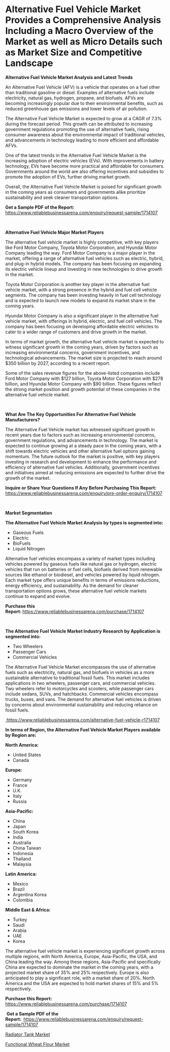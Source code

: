 <p><h1>Alternative Fuel Vehicle Market Provides a Comprehensive Analysis Including a Macro Overview of the Market as well as Micro Details such as Market Size and Competitive Landscape</h1></p><p><strong>Alternative Fuel Vehicle Market Analysis and Latest Trends</strong></p>
<p><p>An Alternative Fuel Vehicle (AFV) is a vehicle that operates on a fuel other than traditional gasoline or diesel. Examples of alternative fuels include electricity, natural gas, hydrogen, propane, and biofuels. AFVs are becoming increasingly popular due to their environmental benefits, such as reduced greenhouse gas emissions and lower levels of air pollution.</p><p>The Alternative Fuel Vehicle Market is expected to grow at a CAGR of 7.3% during the forecast period. This growth can be attributed to increasing government regulations promoting the use of alternative fuels, rising consumer awareness about the environmental impact of traditional vehicles, and advancements in technology leading to more efficient and affordable AFVs.</p><p>One of the latest trends in the Alternative Fuel Vehicle Market is the increasing adoption of electric vehicles (EVs). With improvements in battery technology, EVs have become more practical and affordable for consumers. Governments around the world are also offering incentives and subsidies to promote the adoption of EVs, further driving market growth.</p><p>Overall, the Alternative Fuel Vehicle Market is poised for significant growth in the coming years as consumers and governments alike prioritize sustainability and seek cleaner transportation options.</p></p>
<p><strong>Get a Sample PDF of the Report:&nbsp;</strong> <a href="https://www.reliablebusinessarena.com/enquiry/request-sample/1714107">https://www.reliablebusinessarena.com/enquiry/request-sample/1714107</a></p>
<p>&nbsp;</p>
<p><strong>Alternative Fuel Vehicle Major Market Players</strong></p>
<p><p>The alternative fuel vehicle market is highly competitive, with key players like Ford Motor Company, Toyota Motor Corporation, and Hyundai Motor Company leading the way. Ford Motor Company is a major player in the market, offering a range of alternative fuel vehicles such as electric, hybrid, and plug-in hybrid models. The company has been focusing on expanding its electric vehicle lineup and investing in new technologies to drive growth in the market.</p><p>Toyota Motor Corporation is another key player in the alternative fuel vehicle market, with a strong presence in the hybrid and fuel cell vehicle segments. The company has been investing heavily in fuel cell technology and is expected to launch new models to expand its market share in the coming years.</p><p>Hyundai Motor Company is also a significant player in the alternative fuel vehicle market, with offerings in hybrid, electric, and fuel cell vehicles. The company has been focusing on developing affordable electric vehicles to cater to a wider range of customers and drive growth in the market.</p><p>In terms of market growth, the alternative fuel vehicle market is expected to witness significant growth in the coming years, driven by factors such as increasing environmental concerns, government incentives, and technological advancements. The market size is projected to reach around $350 billion by 2027, according to a recent report.</p><p>Some of the sales revenue figures for the above-listed companies include Ford Motor Company with $127 billion, Toyota Motor Corporation with $278 billion, and Hyundai Motor Company with $90 billion. These figures reflect the strong market position and growth potential of these companies in the alternative fuel vehicle market.</p></p>
<p>&nbsp;</p>
<p><strong>What Are The Key Opportunities For Alternative Fuel Vehicle Manufacturers?</strong></p>
<p><p>The Alternative Fuel Vehicle market has witnessed significant growth in recent years due to factors such as increasing environmental concerns, government regulations, and advancements in technology. The market is expected to continue growing at a steady pace in the coming years, with a shift towards electric vehicles and other alternative fuel options gaining momentum. The future outlook for the market is positive, with key players investing in research and development to enhance the performance and efficiency of alternative fuel vehicles. Additionally, government incentives and initiatives aimed at reducing emissions are expected to further drive the growth of the market.</p></p>
<p><strong>Inquire or Share Your Questions If Any Before Purchasing This Report:</strong> <a href="https://www.reliablebusinessarena.com/enquiry/pre-order-enquiry/1714107">https://www.reliablebusinessarena.com/enquiry/pre-order-enquiry/1714107</a></p>
<p>&nbsp;</p>
<p><strong>Market Segmentation</strong></p>
<p><strong>The Alternative Fuel Vehicle Market Analysis by types is segmented into:</strong></p>
<p><ul><li>Gaseous Fuels</li><li>Electric</li><li>BioFuels</li><li>Liquid Nitrogen</li></ul></p>
<p><p>Alternative fuel vehicles encompass a variety of market types including vehicles powered by gaseous fuels like natural gas or hydrogen, electric vehicles that run on batteries or fuel cells, biofuels derived from renewable sources like ethanol or biodiesel, and vehicles powered by liquid nitrogen. Each market type offers unique benefits in terms of emissions reductions, energy efficiency, and sustainability. As the demand for cleaner transportation options grows, these alternative fuel vehicle markets continue to expand and evolve.</p></p>
<p><strong>Purchase this Report:&nbsp;</strong><a href="https://www.reliablebusinessarena.com/purchase/1714107">https://www.reliablebusinessarena.com/purchase/1714107</a></p>
<p>&nbsp;</p>
<p><strong>The Alternative Fuel Vehicle Market Industry Research by Application is segmented into:</strong></p>
<p><ul><li>Two Wheelers</li><li>Passenger Cars</li><li>Commercial Vehicles</li></ul></p>
<p><p>The Alternative Fuel Vehicle Market encompasses the use of alternative fuels such as electricity, natural gas, and biofuels in vehicles as a more sustainable alternative to traditional fossil fuels. This market includes applications in two wheelers, passenger cars, and commercial vehicles. Two wheelers refer to motorcycles and scooters, while passenger cars include sedans, SUVs, and hatchbacks. Commercial vehicles encompass trucks, buses, and vans. The demand for alternative fuel vehicles is driven by concerns about environmental sustainability and reducing reliance on fossil fuels.</p></p>
<p><a href="https://www.reliablebusinessarena.com/alternative-fuel-vehicle-r1714107">&nbsp;https://www.reliablebusinessarena.com/alternative-fuel-vehicle-r1714107</a></p>
<p><strong>In terms of Region, the Alternative Fuel Vehicle Market Players available by Region are:</strong></p>
<p>
    <p> <strong> North America: </strong>
        <ul>
            <li>United States</li>
            <li>Canada</li>
        </ul>
        </p> 
    <p> <strong> Europe: </strong>
        <ul>
            <li>Germany</li>
            <li>France</li>
            <li>U.K.</li>
            <li>Italy</li>
            <li>Russia</li>
        </ul>
        </p> 
    <p> <strong> Asia-Pacific: </strong>
        <ul>
            <li>China</li>
            <li>Japan</li>
            <li>South Korea</li>
            <li>India</li>
            <li>Australia</li>
            <li>China Taiwan</li>
            <li>Indonesia</li>
            <li>Thailand</li>
            <li>Malaysia</li>
        </ul>
        </p> 
    <p> <strong> Latin America: </strong>
        <ul>
            <li>Mexico</li>
            <li>Brazil</li>
            <li>Argentina Korea</li>
            <li>Colombia</li>
        </ul>
        </p> 
    <p> <strong> Middle East & Africa: </strong>
        <ul>
            <li>Turkey</li>
            <li>Saudi</li>
            <li>Arabia</li>
            <li>UAE</li>
            <li>Korea</li>
        </ul>
    </p>
    </p>
<p><p>The alternative fuel vehicle market is experiencing significant growth across multiple regions, with North America, Europe, Asia-Pacific, the USA, and China leading the way. Among these regions, Asia-Pacific and specifically China are expected to dominate the market in the coming years, with a projected market share of 35% and 25% respectively. Europe is also anticipated to play a significant role, with a market share of 20%. North America and the USA are expected to hold market shares of 15% and 5% respectively.</p></p>
<p><strong>Purchase this Report: </strong><a href="https://www.reliablebusinessarena.com/purchase/1714107">https://www.reliablebusinessarena.com/purchase/1714107</a></p>
<p>&nbsp;<strong>Get a Sample PDF of the Report:&nbsp;&nbsp;</strong><a href="https://www.reliablebusinessarena.com/enquiry/request-sample/1714107">https://www.reliablebusinessarena.com/enquiry/request-sample/1714107</a></p>
<p><strong></strong></p>
<p><p><a href="https://view.publitas.com/reportprime-1/radiator-tank-market-size-is-growing-at-cagr-of-14-8-this-report-covers-analysis-by-market-segmentation-growth-and-forecast-2024-2031/">Radiator Tank Market</a></p><p><a href="https://github.com/Reinaurphy35/Market-Research-Report-List-1/blob/main/functional-wheat-flour-market.md">Functional Wheat Flour Market</a></p></p>